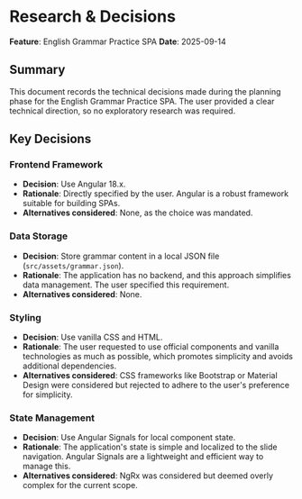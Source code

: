 # Research & Decisions

**Feature**: English Grammar Practice SPA
**Date**: 2025-09-14

## Summary
This document records the technical decisions made during the planning phase for the English Grammar Practice SPA. The user provided a clear technical direction, so no exploratory research was required.

## Key Decisions

### Frontend Framework
- **Decision**: Use Angular 18.x.
- **Rationale**: Directly specified by the user. Angular is a robust framework suitable for building SPAs.
- **Alternatives considered**: None, as the choice was mandated.

### Data Storage
- **Decision**: Store grammar content in a local JSON file (`src/assets/grammar.json`).
- **Rationale**: The application has no backend, and this approach simplifies data management. The user specified this requirement.
- **Alternatives considered**: None.

### Styling
- **Decision**: Use vanilla CSS and HTML.
- **Rationale**: The user requested to use official components and vanilla technologies as much as possible, which promotes simplicity and avoids additional dependencies.
- **Alternatives considered**: CSS frameworks like Bootstrap or Material Design were considered but rejected to adhere to the user's preference for simplicity.

### State Management
- **Decision**: Use Angular Signals for local component state.
- **Rationale**: The application's state is simple and localized to the slide navigation. Angular Signals are a lightweight and efficient way to manage this.
- **Alternatives considered**: NgRx was considered but deemed overly complex for the current scope.
